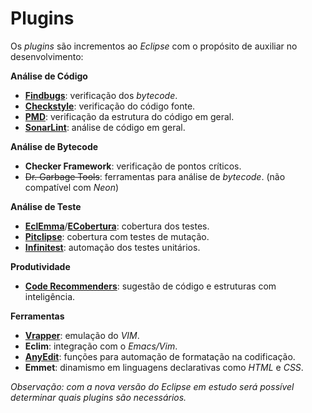 # Plugins

Os _plugins_ são incrementos ao _Eclipse_ com o propósito de auxiliar no desenvolvimento:

**Análise de Código**

* **[Findbugs](https://marketplace.eclipse.org/content/findbugs-eclipse-plugin)**: verificação dos _bytecode_.
* [**Checkstyle**](https://marketplace.eclipse.org/content/checkstyle-plug): verificação do código fonte.
* **[PMD](https://marketplace.eclipse.org/content/eclipse-pmd)**: verificação da estrutura do código em geral.
* [**SonarLint**](https://marketplace.eclipse.org/content/sonarlint): análise de código em geral.

**Análise de Bytecode**

* **Checker Framework**: verificação de pontos críticos.
* ~~Dr. Garbage Tools~~: ferramentas para análise de _bytecode_. \(não compatível com _Neon_\)

**Análise de Teste**

* **[EclEmma](https://marketplace.eclipse.org/content/eclemma-java-code-coverage)**\/**[ECobertura](https://marketplace.eclipse.org/content/ecobertura)**: cobertura dos testes.
* [**Pitclipse**](https://marketplace.eclipse.org/content/pitclipse): cobertura com testes de mutação.
* **[Infinitest](https://marketplace.eclipse.org/content/infinitest)**: automação dos testes unitários.

**Produtividade**

* [**Code Recommenders**](https://marketplace.eclipse.org/content/eclipse-code-recommenders): sugestão de código e estruturas com inteligência.

**Ferramentas**

* **[Vrapper](https://marketplace.eclipse.org/content/vrapper-vim)**: emulação do _VIM_.
* **Eclim**: integração com o _Emacs\/Vim_.
* [**AnyEdit**](https://marketplace.eclipse.org/content/anyedit-tools): funções para automação de formatação na codificação.
* **Emmet**: dinamismo em linguagens declarativas como _HTML_ e _CSS_.

_Observação: com a nova versão do Eclipse em estudo será possível determinar quais plugins são necessários._

